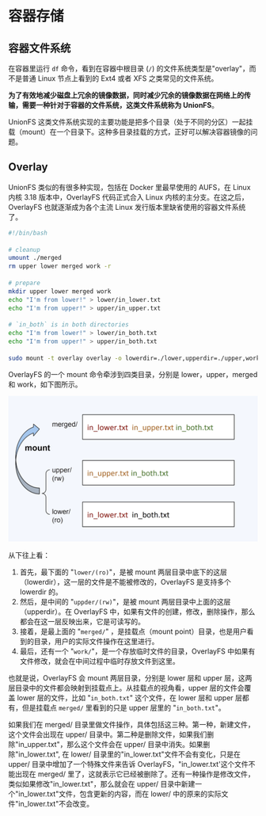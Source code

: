 # 容器存储

## 容器文件系统

在容器里运行 `df` 命令，看到在容器中根目录 (`/`) 的文件系统类型是"overlay"，而不是普通 Linux 节点上看到的 Ext4 或者 XFS 之类常见的文件系统。

**为了有效地减少磁盘上冗余的镜像数据，同时减少冗余的镜像数据在网络上的传输，需要一种针对于容器的文件系统，这类文件系统称为 UnionFS**。

UnionFS 这类文件系统实现的主要功能是把多个目录（处于不同的分区）一起挂载（mount）在一个目录下。这种多目录挂载的方式，正好可以解决容器镜像的问题。

## Overlay

UnionFS 类似的有很多种实现，包括在 Docker 里最早使用的 AUFS，在 Linux 内核 3.18 版本中，OverlayFS 代码正式合入 Linux 内核的主分支。在这之后，OverlayFS 也就逐渐成为各个主流 Linux 发行版本里缺省使用的容器文件系统了。

```bash
#!/bin/bash

# cleanup
umount ./merged
rm upper lower merged work -r

# prepare
mkdir upper lower merged work
echo "I'm from lower!" > lower/in_lower.txt
echo "I'm from upper!" > upper/in_upper.txt

# `in_both` is in both directories
echo "I'm from lower!" > lower/in_both.txt
echo "I'm from upper!" > upper/in_both.txt

sudo mount -t overlay overlay -o lowerdir=./lower,upperdir=./upper,workdir=./work ./merged
```

OverlayFS 的一个 mount 命令牵涉到四类目录，分别是 lower，upper，merged 和 work，如下图所示。

![overlayfs](/resources/overlayfs.webp)

从下往上看：

1. 首先，最下面的 "`lower/(ro)`"，是被 mount 两层目录中底下的这层（lowerdir），这一层的文件是不能被修改的，OverlayFS 是支持多个 lowerdir 的。
2. 然后，是中间的 "`uppder/(rw)`"，是被 mount 两层目录中上面的这层 （upperdir）。在 OverlayFS 中，如果有文件的创建，修改，删除操作，那么都会在这一层反映出来，它是可读写的。
3. 接着，是最上面的 "`merged/`" ，是挂载点（mount point）目录，也是用户看到的目录，用户的实际文件操作在这里进行。
4. 最后，还有一个 "`work/`"，是一个存放临时文件的目录，OverlayFS 中如果有文件修改，就会在中间过程中临时存放文件到这里。

也就是说，OverlayFS 会 mount 两层目录，分别是 lower 层和 upper 层，这两层目录中的文件都会映射到挂载点上。从挂载点的视角看，upper 层的文件会覆盖 lower 层的文件，比如 "`in_both.txt`" 这个文件，在 lower 层和 upper 层都有，但是挂载点 `merged/` 里看到的只是 upper 层里的 "`in_both.txt`"。

如果我们在 merged/ 目录里做文件操作，具体包括这三种。第一种，新建文件，这个文件会出现在 upper/ 目录中。第二种是删除文件，如果我们删除"in_upper.txt"，那么这个文件会在 upper/ 目录中消失。如果删除"in_lower.txt", 在 lower/ 目录里的"in_lower.txt"文件不会有变化，只是在 upper/ 目录中增加了一个特殊文件来告诉 OverlayFS，"in_lower.txt'这个文件不能出现在 merged/ 里了，这就表示它已经被删除了。还有一种操作是修改文件，类似如果修改"in_lower.txt"，那么就会在 upper/ 目录中新建一个"in_lower.txt"文件，包含更新的内容，而在 lower/ 中的原来的实际文件"in_lower.txt"不会改变。

